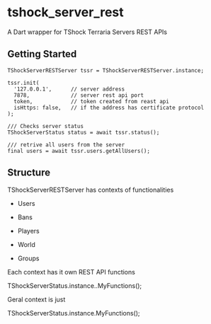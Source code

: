 # tshock_server_rest

A Dart wrapper for TShock Terraria Servers REST APIs

## Getting Started

    TShockServerRESTServer tssr = TShockServerRESTServer.instance;
    
    tssr.init(
      '127.0.0.1',      // server address
      7878,             // server rest api port
      token,            // token created from reast api
      isHttps: false,   // if the address has certificate protocol
    );
    
    /// Checks server status
    TShockServerStatus status = await tssr.status();
    
    /// retrive all users from the server
    final users = await tssr.users.getAllUsers();
    
## Structure

TShockServerRESTServer has contexts of functionalities

  * Users
  
  * Bans
  
  * Players
  
  * World
  
  * Groups
  
Each context has it own REST API functions

  TShockServerStatus.instance.<context>.MyFunctions();
  
Geral context is just

  TShockServerStatus.instance.MyFunctions();
